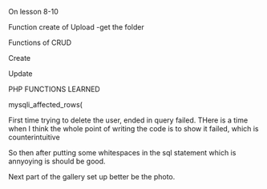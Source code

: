 
On lesson 8-10


Function create of Upload
-get the folder


Functions of CRUD

Create

Update


PHP FUNCTIONS LEARNED

mysqli_affected_rows(

First time trying to delete the user, ended in query failed. THere is a time when I think the whole point of writing the code is to show it failed, which is counterintuitive


So then after putting some whitespaces in the sql statement which is annyoying is should be good.

Next part of the gallery set up better be the photo.
